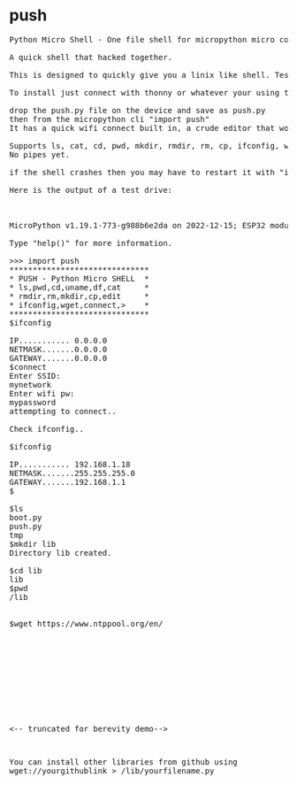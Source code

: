 # push
<pre>
Python Micro Shell - One file shell for micropython micro controllers - cd, pwd, cat , redirect, wget, mkdir, rmdir, rm, etc

A quick shell that hacked together.

This is designed to quickly give you a linix like shell. Tested on ESP32, ESP8266, RPI PICO W.

To install just connect with thonny or whatever your using to manage your microdevice. make sure you have micropython installed.

drop the push.py file on the device and save as push.py
then from the micropython cli "import push"
It has a quick wifi connect built in, a crude editor that works similiar to cat'ng text into the console, a wget that works like curl, an ntp sync tool.

Supports ls, cat, cd, pwd, mkdir, rmdir, rm, cp, ifconfig, wget(works like curl),  and redirect ">".
No pipes yet.

if the shell crashes then you may have to restart it with "import push" and "push.shell()"

Here is the output of a test drive:



MicroPython v1.19.1-773-g988b6e2da on 2022-12-15; ESP32 module with ESP32

Type "help()" for more information.

>>> import push
******************************
* PUSH - Python Micro SHELL  *
* ls,pwd,cd,uname,df,cat     *
* rmdir,rm,mkdir,cp,edit     *
* ifconfig,wget,connect,>    *
******************************
$ifconfig

IP........... 0.0.0.0
NETMASK.......0.0.0.0
GATEWAY.......0.0.0.0
$connect
Enter SSID: 
mynetwork
Enter wifi pw: 
mypassword
attempting to connect..

Check ifconfig..

$ifconfig

IP........... 192.168.1.18
NETMASK.......255.255.255.0
GATEWAY.......192.168.1.1
$

$ls
boot.py
push.py
tmp
$mkdir lib
Directory lib created.

$cd lib
lib
$pwd
/lib


$wget https://www.ntppool.org/en/
<!DOCTYPE html>
<html lang="en">
  <head>
    
<title>pool.ntp.org: the internet cluster of ntp servers</title>

<script>
  if (!NP) var NP = {};
</script>

<link rel="stylesheet" href="https://st.pimg.net/ntppool/.g/common.v60ac5d8cf9.css" type="text/css">
 
		
<-- truncated for berevity demo-->
  
  
You can install other libraries from github using wget://yourgithublink  > /lib/yourfilename.py
  
  
 
